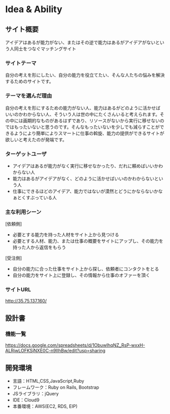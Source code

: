 # Idea & Ability

## サイト概要
アイデアはあるが能力がない、またはその逆で能力はあるがアイデアがないという人同士をつなぐマッチングサイト

### サイトテーマ
自分の考えを形にしたい、自分の能力を役立てたい、そんな人たちの悩みを解決するためのサイトです。

### テーマを選んだ理由
自分の考えを形にするための能力がない人、能力はあるがどのように活かせばいいのかわからない人、そういう人は世の中にたくさんいると考えられます。その中には画期的なものがあるはずであり、リソースがないから実行に移せないのではもったいないと思うのです。そんなもったいないを少しでも減らすことができるようにより簡単によりスマートに仕事の斡旋、能力の提供ができるサイトが欲しいと考えたのが発端です。

### ターゲットユーザ
- アイデアはあるが能力がなく実行に移せなかったり、だれに頼めばいいかわからない人
- 能力はあるがアイデアがなく、どのように活かせばいいのかわからないという人
- 仕事にできるほどのアイデア、能力ではないが漠然とどうにかならないかなぁとくすぶっている人

### 主な利用シーン
[依頼側]
- 必要とする能力を持った人材をサイト上から見つける
- 必要とする人材、能力、または仕事の概要をサイトにアップし、その能力を持った人から返信をもらう

[受注側]
- 自分の能力に合った仕事をサイト上から探し、依頼者にコンタクトをとる
- 自分の能力をサイト上に登録し、その情報から仕事のオファーを頂く

### サイトURL
http://35.75.137.160/

## 設計書

### 機能一覧
https://docs.google.com/spreadsheets/d/1ObuwIhqNZ_RsP-wxxH-ALRjwLOFKSjNXE0C-n9IlhBw/edit?usp=sharing

## 開発環境
- 言語：HTML,CSS,JavaScript,Ruby
- フレームワーク：Ruby on Rails, Bootstrap
- JSライブラリ：jQuery
- IDE：Cloud9
- 本番環境：AWS(EC2, RDS, EIP)
